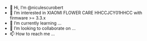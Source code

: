 - 👋 Hi, I’m @niculescurobert
- 👀 I’m interested in XIAOMI FLOWER CARE HHCCJCY01HHCC with firmware >= 3.3.x
- 🌱 I’m currently learning ...
- 💞️ I’m looking to collaborate on ...
- 📫 How to reach me ...

<!---
niculescurobert/niculescurobert is a ✨ special ✨ repository because its `README.md` (this file) appears on your GitHub profile.
You can click the Preview link to take a look at your changes.
--->
